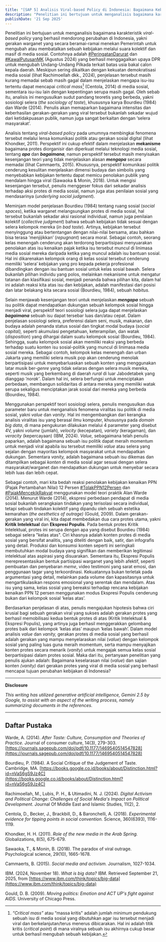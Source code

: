 ```yaml
---
title: "[SAP 5] Analisis Viral-based Policy di Indonesia: Bagaimana Keberhasilan sebuah Perubahan Ditentukan oleh ‘Selera Rakyat’"
description: "Penelitian ini bertujuan untuk menganalisis bagaimana karakteristik viral-based policy yang berhasil mendorong perubahan di Indonesia. Penulis mengusulkan dua parameter baru untuk menganalisis fenomena viralitas isu politik di media sosial, yakni 'value' dan 'vanity'. 'Value' adalah bagaimana sebuah isu politik dapat meraih momentum untuk menjadi viral 'vanity' adalah bagaimana sebuah isu dikemas dan ditampilkan sebagai 'konten' di media sosial agar sesuai dengan selera warganet dan mendapatkan dukungan untuk menyebar secara lebih luas dan lebih cepat."
publishDate: '21 Sep 2025'
---
```


Penelitian ini bertujuan untuk menganalisis bagaimana karakteristik *viral-based policy* yang berhasil mendorong perubahan di Indonesia, yakni gerakan warganet yang secara beramai-ramai menekan Pemerintah untuk mengubah atau membatalkan sebuah kebijakan melalui suara kolektif dan masif di media sosial. Contohnya adalah [\#PeringatanDarurat](https://x.com/search?q=%23PeringatanDarurat%20until%3A2024-08-31%20since%3A2024-07-01&src=typed_query) dan [\#KawalPutusanMK](https://x.com/search?q=%23KawalPutusanMK%20until%3A2024-08-31%20since%3A2024-07-01&src=typed_query&f=top) (Agustus 2024\) yang berhasil menggagalkan upaya DPR untuk mengubah Undang-Undang Pilkada terkait batas usia bakal calon kepala daerah. Meskipun sering dikaitkan dengan kekuatan demokratisasi media sosial (lihat Rachimoellah dkk., 2024), penjelasan tersebut masih kurang memadai sebab masih gagal dalam menjelaskan mengapa isu-isu tertentu dapat mencapai *critical mass*[^1] (Centola, 2014\) di media sosial, sementara isu-isu lain dengan kepentingan serupa masih gagal. Oleh sebab itu, analisis ini mengusulkan sudut pandang teoretis yang berbeda, yakni sosiologi selera (*the sociology of taste*), khususnya karya Bourdieu (1984) dan Warde (2014). Penulis akan memaparkan bagaimana intensitas dan keberhasilan gerakan-gerakan yang viral tersebut bukanlah sekadar wujud dari ketidakpuasan publik, namun juga sangat berkaitan dengan ‘selera masyarakat’.

Analisis tentang *viral-based policy* pada umumnya membingkai fenomena tersebut melalui lensa komunikasi politik atau gerakan sosial digital (lihat Khondker, 2011). Perspektif ini cukup efektif dalam menjelaskan **mekanisme** bagaimana protes diorganisir dan diperkuat melalui teknologi media sosial, tentang ***apa*** dan ***bagaimana***, namun perspektif tersebut masih menyisakan kesenjangan teori yang tidak menjelaskan alasan ***mengapa*** secara memadai (lihat Cammaerts, 2015). Khususnya, perspektif komunikasi politik cenderung kesulitan menjelaskan dimensi budaya dan simbolis yang menyebabkan kebijakan tertentu dapat memicu penolakan publik yang mendalam hingga viral (Sawaoka & Monin, 2018). Untuk mengisi kesenjangan tersebut, penulis menggeser fokus dari sekadar analisis terhadap aksi protes di media sosial, namun juga atas penilaian sosial yang mendasarinya (*underlying social judgment*).

Meminjam model penjelasan Bourdieu (1984) tentang ruang sosial (*social spaces*), ketika warganet melangsungkan protes di media sosial, hal tersebut bukanlah sekadar aksi rasional individual, namun juga penilaian kolektif (*collective judgment*) bahwa sebuah kebijakan tidak sesuai dengan selera kelompok mereka (*in bad taste*). Artinya, kebijakan tersebut menyinggung atau bertentangan dengan nilai-nilai bersama, atau bahkan bisa terasa ‘menjijikkan’ (*repugnant*) secara moral. Sebagai contoh, seorang kelas menengah cenderung akan terdorong berpartisipasi menyuarakan penolakan atas isu kenaikan pajak ketika isu tersebut muncul di linimasa media sosial mereka daripada ketika yang muncul adalah isu bantuan sosial. Hal ini dikarenakan kelompok orang di kelas sosial tersebut cenderung memiliki ‘selera’ kebijakan yang pro kepada pekerja profesional dibandingkan dengan isu bantuan sosial untuk kelas sosial bawah. Selera bukanlah pilihan individu yang polos, melainkan mekanisme untuk mengatur tatanan dan klasifikasi sosial, menjadi penanda bahwa pilihan kita, dalam hal ini adalah reaksi kita atas isu dan kebijakan, adalah manifestasi dari posisi dan latar belakang kita secara sosial (Bourdieu, 1984), sebuah *habitus.*

Selain menjawab kesenjangan teori untuk menjelaskan ***mengapa*** sebuah isu politik dapat mendapatkan dukungan sebuah kelompok sosial hingga menjadi viral, perspektif teori sosiologi selera juga dapat menjelaskan ***bagaimana*** sebuah isu dapat tersebar luas dan/atau cepat. Dalam penjelasan sosiologi selera, preferensi dalam seni, musik, makanan, dan budaya adalah penanda status sosial dan tingkat modal budaya (*social capital),* seperti akumulasi pengetahuan, keterampilan, dan watak (*disposition*) yang dihargai dalam suatu kelompok sosial (Bourdieu, 1984). Sehingga, suatu kelompok sosial akan memiliki reaksi yang berbeda terhadap suatu konten isu sosial-politik yang muncul di linimasa media sosial mereka. Sebagai contoh, kelompok kelas menengah dan urban Jakarta yang memiliki selera musik pop akan cenderung menolak berpartisipasi untuk menyebarluaskan sebuah konten yang menggunakan latar musik ber-*genre* yang tidak selaras dengan selera musik mereka, seperti musik yang berkembang di daerah *rural* di luar Jabodetabek yang dianggap ‘*norak’*. Dalam hal ini, selera berfungsi untuk menciptakan perbedaan, membangun solidaritas di antara mereka yang memiliki watak serupa sekaligus menciptakan jarak sosial dari mereka yang berbeda (Bourdieu, 1984).

Menggunakan perspektif teori sosiologi selera, penulis mengusulkan dua parameter baru untuk menganalisis fenomena viralitas isu politik di media sosial, yakni *value* dan *vanity*. Hal ini mengembangkan dari kerangka analisis viralitas isu yang berasal ilmu komputer, khususnya pada *domain big data*, di mana pengukuran dilakukan melalui 4 parameter yang disebut 4V, yakni *volume* (jumlah)*, velocity* (kecepatan)*, variety* (keragaman)*,* dan *veracity* (kepercayaan) (IBM, 2024). *Value,* sebagaimana telah penulis paparkan, adalah bagaimana sebuah isu politik dapat meraih momentum untuk menjadi viral apabila isu tersebut memiliki *value* atau selera yang sejalan dengan mayoritas kelompok masyarakat untuk mendapatkan dukungan. Sementara *vanity,* adalah bagaimana sebuah isu dikemas dan ditampilkan sebagai *konten* di media sosial agar sesuai dengan selera masyarakat/warganet dan mendapatkan dukungan untuk menyebar secara lebih luas dan lebih cepat.

Sebagai contoh, mari kita bedah reaksi penolakan kebijakan kenaikan PPN (Pajak Pertambahan Nilai) 12 Persen [\#TolakPPN12Persen](https://x.com/search?q=%23TolakPPN12Persen%20until%3A2024-12-31%20since%3A2024-11-01&src=typed_query&f=top) dan [\#PajakMencekikRakyat](https://x.com/search?q=%23PajakMencekikRakyat%20until%3A2024-12-31%20since%3A2024-11-01&src=typed_query&f=top) menggunakan model teori praktik Alan Warde (2014). Menurut Warde (2014), ekspresi perbedaan pendapat di media sosial bukanlah serangkaian tindakan yang terisolasi secara individual, tetapi sebuah tindakan kolektif yang dipandu oleh sebuah estetika kemarahan (*the aesthetics of outrage)* (Gould, 2009). Dalam gerakan-gerakan yang viral ini, kita dapat membedakan dua cara protes utama, yakni **Kritik Intelektual** dan **Ekspresi Populis**. Pada bentuk protes Kritik Intelektual, protes ini serupa dengan apa yang disebut Bourdieu (1984) sebagai selera "kelas atas". Ciri khasnya adalah konten protes di media sosial yang bersifat analitis, yang diteliti dengan baik, satir, dan infografis yang detail. Produksi dan konsumsi konten seperti ini seringkali membutuhkan modal budaya yang signifikan dan memberikan legitimasi intelektual atas aspirasi yang disuarakan. Sementara itu, Ekspresi Populis merepresentasikan bentuk partisipasi warganet yang lebih afektif, seperti pembuatan dan penyebaran *meme*, video testimoni yang sarat emosi, dan penggunaan tagar yang terkoordinasi. Kekuatannya bukan terletak pada argumentasi yang detail, melainkan pada volume dan kapasitasnya untuk mengartikulasikan respons emosional yang serentak dan mendalam. Atas isu yang sama, kelas sosial yang bereaksi terhadap rencana kebijakan kenaikan PPN 12 persen menggunakan modus Ekspresi Populis cenderung bukan dari kelompok sosial ‘kelas atas’.

Berdasarkan penjelasan di atas, penulis mengajukan hipotesis bahwa ciri krusial bagi sebuah gerakan viral yang sukses adalah gerakan protes yang berhasil memobilisasi kedua bentuk protes di atas (Kritik Intelektual & Ekspresi Populis), yang artinya juga berhasil menggerakkan gelombang protes baik dari kelompok ‘kelas atas’ maupun ‘kelas bawah’. Dalam model analisis *value* dan *vanity,* gerakan protes di media sosial yang berhasil adalah gerakan yang mampu menyelaraskan nilai (*value*) dengan kelompok sosial yang paling luas guna meraih momentum, serta mampu menyajikan konten protes secara menarik (*vanity*) untuk mengajak semua kelas sosial berpartisipasi dalam protes sosial. Maka dari itu, pertanyaan penelitian yang penulis ajukan adalah: Bagaimana keselarasan nilai (*value*) dan sajian konten *(vanity)* dari gerakan protes yang viral di media sosial yang berhasil mencapai tujuan perubahan kebijakan di Indonesia?

---

**Disclosure**

*This writing has utilized generative artificial intelligence, Gemini 2.5 by Google, to assist with an aspect of the writing process, namely summarizing documents in the references.*

---

## Daftar Pustaka

Warde, A. (2014). *After Taste: Culture, Consumption and Theories of Practice.* Journal of consumer culture, 14(3), 279-303. [https://journals.sagepub.com/doi/pdf/10.1177/1469540514547828](https://journals.sagepub.com/doi/pdf/10.1177/1469540514547828) 

Bourdieu, P. (1984). A Social Critique of the Judgement of Taste. Cambridge, MA. [https://books.google.co.id/books/about/Distinction.html?id=nVaS6gS9Jz4C](https://books.google.co.id/books/about/Distinction.html?id=nVaS6gS9Jz4C)

Rachimoellah, M., Lubis, P. H., & Utimadini, N. J. (2024). *Digital Activism and Political Change: Challenges of Social Media's Impact on Political Development*. Journal Of Middle East and Islamic Studies, 11(2), 2\.

Centola, D., Becker, J., Brackbill, D., & Baronchelli, A. (2018). *Experimental evidence for tipping points in social convention.* Science, 360(6393), 1116-1119.

Khondker, H. H. (2011). *Role of the new media in the Arab Spring.* Globalizations, 8(5), 675-679.

Sawaoka, T., & Monin, B. (2018). The paradox of viral outrage. Psychological science, 29(10), 1665-1678.

Cammaerts, B. (2015). *Social media and activism.* Journalism, 1027-1034.

IBM. (2024, November 18). *What is big data?* IBM. Retrieved September 21, 2025, from [https://www.ibm.com/think/topics/big-data](https://www.ibm.com/think/topics/big-data) 

Gould, D. B. (2009). *Moving politics: Emotion and ACT UP's fight against AIDS.* University of Chicago Press.  


[^1]:  *“Critical mass”* atau “massa kritis" adalah jumlah minimum pendukung sebuah isu di media sosial yang dibutuhkan agar isu tersebut menjadi viral dan berkelanjutan/terus menerus dibicarakan. Hal ini adalah titik kritis (*critical point*) di mana viralnya sebuah isu akhirnya cukup besar untuk berhasil mengubah sebuah kebijakan.